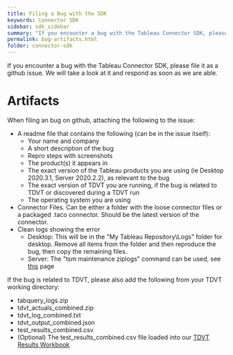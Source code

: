 ```yaml
---
title: Filing a Bug with the SDK
keywords: Connector SDK
sidebar: sdk_sidebar
summary: "If you encounter a bug with the Tableau Connector SDK, please file it as a GitHub issue. We will take a look at it and respond as soon as we are able."
permalink: bug-artifacts.html
folder: connector-sdk
---
```


If you encounter a bug with the Tableau Connector SDK, please file it as a github issue. We will take a look at it and respond as soon as we are able.

# Artifacts
When filing an bug on github, attaching the following to the issue:
- A readme file that contains the following (can be in the issue itself):
    - Your name and company
    - A short description of the bug
    - Repro steps with screenshots
    - The product(s) it appears in
    - The exact version of the Tableau products you are using (ie Desktop 2020.3.1, Server 2020.2.2), as relevant to the bug
    - The exact version of TDVT you are running, if the bug is related to TDVT or discovered during a TDVT run
    - The operating system you are using
- Connector Files. Can be either a folder with the loose connector files or a packaged .taco connector. Should be the latest version of the connector.
- Clean logs showing the error
    - Desktop: This will be in the "My Tableau Repository\Logs" folder for desktop. Remove all items from the folder and then reproduce the bug, then copy the remaining files.
    - Server: The "tsm maintenance ziplogs" command can be used, see [this](https://help.tableau.com/current/server/en-us/logs_loc.htm) page

If the bug is related to TDVT, please also add the following from your TDVT working directory:
- tabquery_logs.zip
- tdvt_actuals_combined.zip
- tdvt_log_combined.txt
- tdvt_output_combined.json
- test_results_combined.csv
- (Optional) The test_results_combined.csv file loaded into our [TDVT Results Workbook](https://github.com/tableau/connector-plugin-sdk/blob/master/tdvt/TDVT%20Results.twbx)
